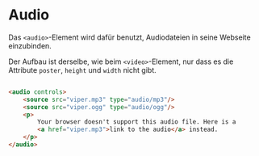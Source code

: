 # Audio

<show-structure depth="2" />

Das `<audio>`-Element wird dafür benutzt, Audiodateien in seine Webseite einzubinden.

Der Aufbau ist derselbe, wie beim `<video>`-Element, nur dass es die Attribute `poster`, `height` und `width` nicht gibt.

```HTML

<audio controls>
    <source src="viper.mp3" type="audio/mp3"/>
    <source src="viper.ogg" type="audio/ogg"/>
    <p>
        Your browser doesn't support this audio file. Here is a
        <a href="viper.mp3">link to the audio</a> instead.
    </p>
</audio>
```